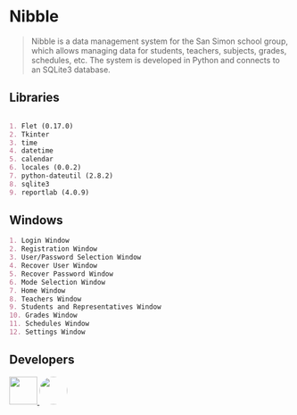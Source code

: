 # Nibble

> Nibble is a data management system for the San Simon school group, which allows managing data for students, teachers, subjects, grades, schedules, etc. The system is developed in Python and connects to an SQLite3 database.

## Libraries
```md

1. Flet (0.17.0)
2. Tkinter
3. time
4. datetime
5. calendar
6. locales (0.0.2)
7. python-dateutil (2.8.2)
8. sqlite3
9. reportlab (4.0.9)

```

## Windows
```md
1. Login Window
2. Registration Window
3. User/Password Selection Window
4. Recover User Window
5. Recover Password Window
6. Mode Selection Window
7. Home Window
8. Teachers Window
9. Students and Representatives Window
10. Grades Window
11. Schedules Window
12. Settings Window
```

<h2>Developers</h2>

<a href="https://github.com/Andru0Gx">
  <img src="https://avatars.githubusercontent.com/u/95187524?v=4" width=50>
</a>
<a href="https://github.com/Jose-Urbano">
  <img src="https://avatars.githubusercontent.com/u/117106250?v=4" width=50 style="border-radius: 50%">
</a>
